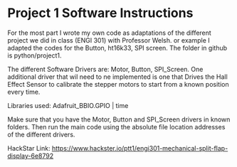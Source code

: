<h1>Project 1 Software Instructions</h1>

For the most part I wrote my own code as adaptations of the different project we did in class (ENGI 301) with Professor Welsh. 
or example I adapted the codes for the Button, ht16k33,  SPI screen. The folder in github is python/project1.

The different Software Drivers are: Motor, Button, SPI_Screen. One additional driver that wil need to ne implemented is one that Drives the 
Hall Effect Sensor to calibrate the stepper motors to start from a known position every time.

Libraries used: Adafruit_BBIO.GPIO | time

Make sure that you have the Motor, Button and SPI_Screen drivers in known folders. Then run the main code using the absolute file location addresses of the different drivers.

HackStar Link: https://www.hackster.io/ptt1/engi301-mechanical-split-flap-display-6e8792
